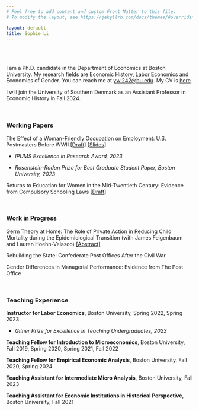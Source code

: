 ```yaml
---
# Feel free to add content and custom Front Matter to this file.
# To modify the layout, see https://jekyllrb.com/docs/themes/#overriding-theme-defaults

layout: default
title: Sophie Li
---
```


<br/><br/>

I am a Ph.D. candidate in the Department of Economics at Boston University. My research fields are Economic History, Labor Economics and Economics of Gender. You can reach me at <ywl242@bu.edu>. My CV is [here](pdfs/SophieLi_CV.pdf).

I will join the University of Southern Denmark as an Assistant Professor in Economic History in Fall 2024.

<br/>

### Working Papers

The Effect of a Woman-Friendly Occupation on Employment: U.S. Postmasters Before WWII [[Draft]](pdfs/SophieLi_JMP.pdf) [[Slides]](pdfs/JMP_Slides.pdf)

* _IPUMS Excellence in Research Award, 2023_

* _Rosenstein-Rodan Prize for Best Graduate Student Paper, Boston University, 2023_


Returns to Education for Women in the Mid-Twentieth Century: Evidence from Compulsory Schooling Laws [[Draft]](pdfs/SophieLi_Returns_Education.pdf)


<br/>

### Work in Progress

Germ Theory at Home: The Role of Private Action in Reducing Child Mortality during the Epidemiological Transition (with James Feigenbaum and Lauren Hoehn-Velasco) [[Abstract]](pdfs/GermTheory_Abstract.pdf)

Rebuilding the State: Confederate Post Offices After the Civil War

Gender Differences in Managerial Performance: Evidence from The Post Office

<br/>

### Teaching Experience

**Instructor for Labor Economics**, Boston University, Spring 2022, Spring 2023

* _Gitner Prize for Excellence in Teaching Undergraduates, 2023_

**Teaching Fellow for Introduction to Microeconomics**, Boston University, Fall 2019, Spring 2020, Spring 2021, Fall 2022

**Teaching Fellow for Empirical Economic Analysis**, Boston University, Fall 2020, Spring 2024

**Teaching Assistant for Intermediate Micro Analysis**, Boston University, Fall 2023

**Teaching Assistant for Economic Institutions in Historical Perspective**, Boston University, Fall 2021